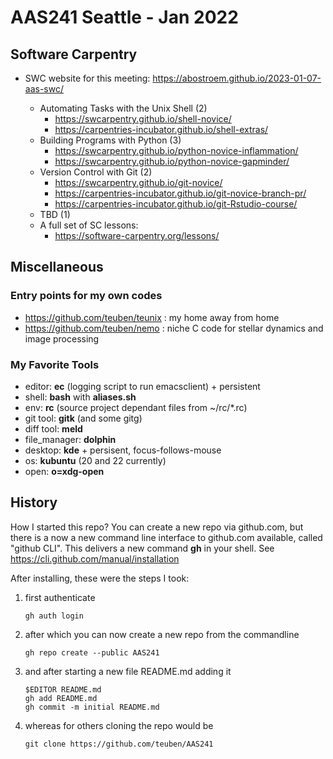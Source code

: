 #  AAS241 Seattle - Jan 2022

## Software Carpentry

* SWC website for this meeting: https://abostroem.github.io/2023-01-07-aas-swc/

  * Automating Tasks with the Unix Shell (2)
    * https://swcarpentry.github.io/shell-novice/
    * https://carpentries-incubator.github.io/shell-extras/
  * Building Programs with Python (3)
    * https://swcarpentry.github.io/python-novice-inflammation/
    * https://swcarpentry.github.io/python-novice-gapminder/
  * Version Control with Git (2)
    * https://swcarpentry.github.io/git-novice/
    * https://carpentries-incubator.github.io/git-novice-branch-pr/
    * https://carpentries-incubator.github.io/git-Rstudio-course/
  * TBD (1)
  * A full set of SC lessons:
    * https://software-carpentry.org/lessons/

## Miscellaneous

### Entry points for my own codes

* https://github.com/teuben/teunix : my home away from home
* https://github.com/teuben/nemo : niche C code for stellar dynamics and image processing

### My Favorite Tools

- editor:        **ec** (logging script to run emacsclient) + persistent
- shell:         **bash**  with  **aliases.sh**
- env:           **rc**    (source project dependant files from ~/rc/*.rc)
- git tool:      **gitk** (and some gitg)
- diff tool:     **meld**
- file_manager:  **dolphin**
- desktop:       **kde**  + persisent, focus-follows-mouse
- os:            **kubuntu**   (20 and 22 currently)
- open:          **o=xdg-open**

## History

How I started this repo?  You can create a new repo via github.com, but
there is a now a new command line interface to github.com available,
called "github CLI". This delivers a new command **gh** in your shell. See
https://cli.github.com/manual/installation 

After installing, these were the steps I took:

1. first authenticate

       gh auth login

2. after which you can now create a new repo from the commandline

       gh repo create --public AAS241

3. and after starting a new file README.md adding it

       $EDITOR README.md
       gh add README.md
       gh commit -m initial README.md

4. whereas for others cloning the repo would be

       git clone https://github.com/teuben/AAS241


